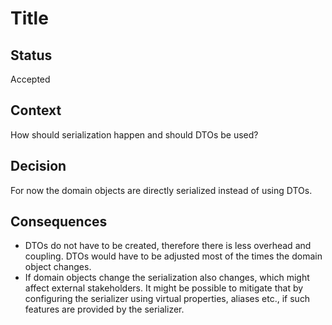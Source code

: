 # Title

## Status

Accepted

## Context

How should serialization happen and should DTOs be used?

## Decision

For now the domain objects are directly serialized instead of using DTOs.

## Consequences

- DTOs do not have to be created, therefore there is less overhead and coupling. DTOs would have to be adjusted most of
the times the domain object changes.
- If domain objects change the serialization also changes, which might affect external stakeholders. It might be
possible to mitigate that by configuring the serializer using virtual properties, aliases etc., if such features are
provided by the serializer.
